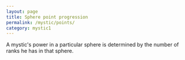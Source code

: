 ```yaml
---
layout: page
title: Sphere point progression
permalink: /mystic/points/
category: mystic1
---
```

A mystic's power in a particular sphere is determined by the number of
ranks he has in that sphere.

